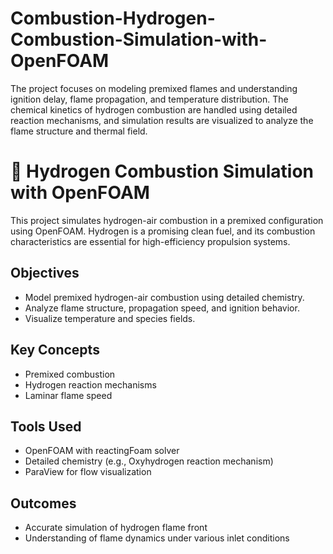 # Combustion-Hydrogen-Combustion-Simulation-with-OpenFOAM
The project focuses on modeling premixed flames and understanding ignition delay, flame propagation, and temperature distribution. The chemical kinetics of hydrogen combustion are handled using detailed reaction mechanisms, and simulation results are visualized to analyze the flame structure and thermal field.

# 💨 Hydrogen Combustion Simulation with OpenFOAM

This project simulates hydrogen-air combustion in a premixed configuration using OpenFOAM. Hydrogen is a promising clean fuel, and its combustion characteristics are essential for high-efficiency propulsion systems.

## Objectives
- Model premixed hydrogen-air combustion using detailed chemistry.
- Analyze flame structure, propagation speed, and ignition behavior.
- Visualize temperature and species fields.

## Key Concepts
- Premixed combustion
- Hydrogen reaction mechanisms
- Laminar flame speed

## Tools Used
- OpenFOAM with reactingFoam solver
- Detailed chemistry (e.g., Oxyhydrogen reaction mechanism)
- ParaView for flow visualization

## Outcomes
- Accurate simulation of hydrogen flame front
- Understanding of flame dynamics under various inlet conditions
